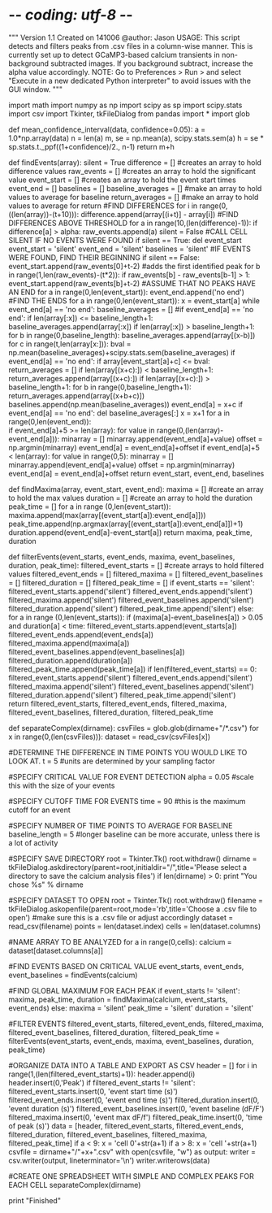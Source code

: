 # -*- coding: utf-8 -*-
"""
Version 1.1
Created on 141006
@author: Jason
USAGE: This script detects and filters peaks from .csv files in a column-wise manner. This is currently set up to detect GCaMP3-based calcium transients in non-background subtracted images. If you background subtract, increase the alpha value accordingly.
NOTE: Go to Preferences > Run > and select "Execute in a new dedicated Python interpreter" to avoid issues with the GUI window.
"""

import math
import numpy as np
import scipy as sp
import scipy.stats
import csv
import Tkinter, tkFileDialog
from pandas import *
import glob

def mean_confidence_interval(data, confidence=0.05):
    a = 1.0*np.array(data)
    n = len(a)
    m, se = np.mean(a), scipy.stats.sem(a)
    h = se * sp.stats.t._ppf((1+confidence)/2., n-1)
    return m+h

def findEvents(array):
    silent = True
    difference = [] #creates an array to hold difference values
    raw_events = [] #creates an array to hold the significant value
    event_start = [] #creates an array to hold the event start times
    event_end = []
    baselines = []
    baseline_averages = [] #make an array to hold values to average for baseline
    return_averages = [] #make an array to hold values to average for return
    #FIND DIFFERENCES
    for i in range(0,((len(array))-(t+10))):
        difference.append(array[(i+t)] - array[i])
    #FIND DIFFERENCES ABOVE THRESHOLD
    for a in range(10,(len(difference)-1)):
        if difference[a] > alpha:
            raw_events.append(a)
            silent = False
    #CALL CELL SILENT IF NO EVENTS WERE FOUND
    if silent == True:
        del event_start
        event_start = 'silent'
        event_end = 'silent'
        baselines = 'silent'
    #IF EVENTS WERE FOUND, FIND THEIR BEGINNING
    if silent == False:
        event_start.append(raw_events[0]+t-2) #adds the first identified peak
        for b in range(1,len(raw_events)-(t*2)):
            if raw_events[b] - raw_events[b-1] > 1:
                event_start.append(raw_events[b]+t-2)
        #ASSUME THAT NO PEAKS HAVE AN END
        for a in range(0,len(event_start)):
            event_end.append('no end')
        #FIND THE ENDS
        for a in range(0,len(event_start)):
            x = event_start[a]
            while event_end[a] == 'no end':
                baseline_averages = []
                #if event_end[a] == 'no end':
                if len(array[:x]) <= baseline_length+1:
                    baseline_averages.append(array[:x])
                if len(array[:x]) > baseline_length+1:
                    for b in range(0,baseline_length):
                        baseline_averages.append(array[(x-b)])
                for c in range(t,len(array[x:])):
                    bval = np.mean(baseline_averages)+scipy.stats.sem(baseline_averages)
                    if event_end[a] == 'no end':
                        if array[event_start[a]+c] <= bval:
                            return_averages = []
                            if len(array[(x+c):]) < baseline_length+1:
                                return_averages.append(array[(x+c):])
                            if len(array[(x+c):]) > baseline_length+1:
                                for b in range(0,baseline_length+1):
                                    return_averages.append(array[(x+b+c)])
                            baselines.append(np.mean(baseline_averages))
                            event_end[a] = x+c
                if event_end[a] == 'no end':
                    del baseline_averages[:]
                    x = x+1
        for a in range(0,len(event_end)):            
            if event_end[a]+5 >= len(array):
                for value in range(0,(len(array)-event_end[a])):
                    minarray = []
                    minarray.append(event_end[a]+value)
                offset = np.argmin(minarray)
                event_end[a] = event_end[a]+offset
            if event_end[a]+5 < len(array):
                for value in range(0,5):
                    minarray = []
                    minarray.append(event_end[a]+value)
                offset = np.argmin(minarray)
                event_end[a] = event_end[a]+offset
    return event_start, event_end, baselines


def findMaxima(array, event_start, event_end):
    maxima = [] #create an array to hold the max values
    duration = [] #create an array to hold the duration
    peak_time = []
    for a in range (0,len(event_start)):
        maxima.append(max(array[(event_start[a]):event_end[a]]))
        peak_time.append(np.argmax(array[(event_start[a]):event_end[a]])+1)
        duration.append(event_end[a]-event_start[a])
    return maxima, peak_time, duration

def filterEvents(event_starts, event_ends, maxima, event_baselines, duration, peak_time):
    filtered_event_starts = [] #create arrays to hold filtered values
    filtered_event_ends = []
    filtered_maxima = []
    filtered_event_baselines = []
    filtered_duration = []
    filtered_peak_time = []
    if event_starts == 'silent':
        filtered_event_starts.append('silent')
        filtered_event_ends.append('silent')
        filtered_maxima.append('silent')
        filtered_event_baselines.append('silent')
        filtered_duration.append('silent')
        filtered_peak_time.append('silent')
    else:
        for a in range (0,len(event_starts)):
            if (maxima[a]-event_baselines[a]) > 0.05 and duration[a] < time:
                filtered_event_starts.append(event_starts[a])
                filtered_event_ends.append(event_ends[a])
                filtered_maxima.append(maxima[a])
                filtered_event_baselines.append(event_baselines[a])
                filtered_duration.append(duration[a])
                filtered_peak_time.append(peak_time[a])
    if len(filtered_event_starts) == 0:
            filtered_event_starts.append('silent')
            filtered_event_ends.append('silent')
            filtered_maxima.append('silent')
            filtered_event_baselines.append('silent')
            filtered_duration.append('silent')
            filtered_peak_time.append('silent')            
    return filtered_event_starts, filtered_event_ends, filtered_maxima, filtered_event_baselines, filtered_duration, filtered_peak_time

def separateComplex(dirname):
    csvFiles = glob.glob(dirname+"/*.csv")
    for x in range(0,(len(csvFiles))):
        dataset = read_csv(csvFiles[x])
        

#DETERMINE THE DIFFERENCE IN TIME POINTS YOU WOULD LIKE TO LOOK AT. 
t = 5 #units are determined by your sampling factor

#SPECIFY CRITICAL VALUE FOR EVENT DETECTION
alpha = 0.05 #scale this with the size of your events

#SPECIFY CUTOFF TIME FOR EVENTS
time = 90 #this is the maximum cutoff for an event

#SPECIFY NUMBER OF TIME POINTS TO AVERAGE FOR BASELINE
baseline_length = 5 #longer baseline can be more accurate, unless there is a lot of activity

#SPECIFY SAVE DIRECTORY
root = Tkinter.Tk()
root.withdraw()
dirname = tkFileDialog.askdirectory(parent=root,initialdir="/",title='Please select a directory to save the calcium analysis files')
if len(dirname) > 0:
    print "You chose %s" % dirname

#SPECIFY DATASET TO OPEN
root = Tkinter.Tk()
root.withdraw()
filename = tkFileDialog.askopenfile(parent=root,mode='rb',title='Choose a .csv file to open') #make sure this is a .csv file or adjust accordingly
dataset = read_csv(filename)
points = len(dataset.index)
cells = len(dataset.columns)

#NAME ARRAY TO BE ANALYZED
for a in range(0,cells):
    calcium = dataset[dataset.columns[a]]
    
#FIND EVENTS BASED ON CRITICAL VALUE
    event_starts, event_ends, event_baselines = findEvents(calcium)

#FIND GLOBAL MAXIMUM FOR EACH PEAK
    if event_starts != 'silent':
        maxima, peak_time, duration = findMaxima(calcium, event_starts, event_ends)
    else:
        maxima = 'silent'
        peak_time = 'silent'
        duration = 'silent'

#FILTER EVENTS
    filtered_event_starts, filtered_event_ends, filtered_maxima, filtered_event_baselines, filtered_duration, filtered_peak_time = filterEvents(event_starts, event_ends, maxima, event_baselines, duration, peak_time)

#ORGANIZE DATA INTO A TABLE AND EXPORT AS CSV
    header = []
    for i in range(1,(len(filtered_event_starts)+1)):
        header.append(i)
    header.insert(0,'Peak')
    if filtered_event_starts != 'silent':
        filtered_event_starts.insert(0, 'event start time (s)')
        filtered_event_ends.insert(0, 'event end time (s)')
        filtered_duration.insert(0, 'event duration (s)')
        filtered_event_baselines.insert(0, 'event baseline (dF/F')
        filtered_maxima.insert(0, 'event max dF/f')
        filtered_peak_time.insert(0, 'time of peak (s)')
    data = [header, filtered_event_starts, filtered_event_ends, filtered_duration, filtered_event_baselines, filtered_maxima, filtered_peak_time]
    if a < 9:
        x = 'cell 0'+str(a+1)
    if a > 8:
        x = 'cell '+str(a+1)
    csvfile = dirname+"/"+x+".csv"
    with open(csvfile, "w") as output:
        writer = csv.writer(output, lineterminator='\n')
        writer.writerows(data)

#CREATE ONE SPREADSHEET WITH SIMPLE AND COMPLEX PEAKS FOR EACH CELL
separateComplex(dirname)

print "Finished"
